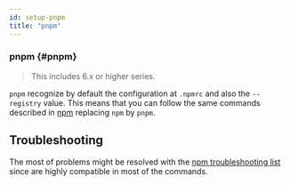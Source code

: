 ```yaml
---
id: setup-pnpm
title: "pnpm"
---
```


### pnpm {#pnpm}

> This includes 6.x or higher series.

`pnpm` recognize by default the configuration at `.npmrc` and also the `--registry` value. 
This means that you can follow the same commands described in [npm](setup-npm.md) replacing `npm` by `pnpm`.

## Troubleshooting

The most of problems might be resolved with the [npm troubleshooting list](setup-npm.md##troubleshooting) since are highly compatible in most of the commands.

